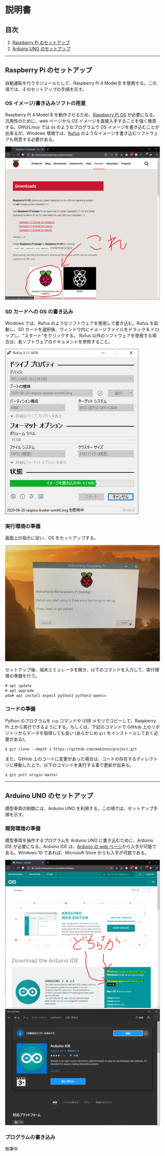 # 説明書

## 目次

1. [Raspberry Pi のセットアップ](#raspi-setup)
2. [Arduino UNO のセットアップ](#arduino-setup)

---

<h2 id="raspi-setup">Raspberry Pi のセットアップ</h2>

自動運転を行うモジュールとして、Raspberry Pi 4 Model B を使用する。この項では、そのセットアップの手順を示す。

### OS イメージ/書き込みソフトの用意

Raspberry Pi 4 Model B を動作させるため、[Raspberry Pi OS](https://www.raspberrypi.org/downloads/) が必要になる。汎用性のために、web ページから OS イメージを直接入手することを強く推奨する。GNU/Linux では `dd` のようなプログラムで OS イメージを書き込むことが出来るが、Windows 環境では、[Rufus](https://rufus.ie/) のようなイメージを書き込むソフトウェアも用意する必要がある。

![](img/raspios.png)

### SD カードへの OS の書き込み

Windows では、Rufus のようなソフトウェアを使用して書き込む。Rufus を起動し、SD カードを選択後、ウィンドウ内にイメージファイルをドラック & ドロップし、\"スタート\"をクリックする。 Rufus 以外のソフトウェアを使用する場合は、各ソフトウェアのドキュメントを参照すること。

![](img/rufus.png)

### 実行環境の準備

画面上の指示に従い、OS をセットアップする。

![](img/raspi-setup.jpg)

セットアップ後、端末エミュレータを開き、以下のコマンドを入力して、実行環境の準備を行う。

```
# apt update
# apt upgrade
pda# apt install expect python3 python3-opencv
```

### コードの準備

Python のプログラムを `scp` コマンドや USB メモリでコピーして、Raspberry Pi 上から実行できるようにする。もしくは、下記のコマンドで GitHub 上のリポジトリからデータを取得しても良い (あらかじめ `git` をインストールしておく必要がある)。

```
$ git clone --depth 1 https://github.com/mak1non/project.git
```

また、GitHub 上のコードに変更があった場合は、コードの存在するディレクトリに移動した上で、以下のコマンドを実行する事で更新が出来る。

```
$ git pull origin master
```

---

<h2 id="arduino-setup">Arduino UNO のセットアップ</h2>

模型車両の制御には、Arduino UNO を利用する。この項では、セットアップ手順を示す。

### 開発環境の準備

模型車両を操作するプログラムを Arduino UNO に書き込むために、Arduino IDE が必要になる。Arduino IDE は、[Arduino の web ページ](https://www.arduino.cc/en/Main/Software)から入手が可能である。Windows 10 であれば、Microsoft Store からも入手が可能である。

![](img/get-arduino.png)
![](img/get-arduino-ms.png)

### プログラムの書き込み

執筆中
